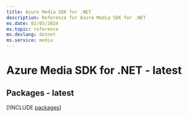 ```yaml
---
title: Azure Media SDK for .NET
description: Reference for Azure Media SDK for .NET
ms.date: 02/05/2024
ms.topic: reference
ms.devlang: dotnet
ms.service: media
---
```

# Azure Media SDK for .NET - latest
## Packages - latest
[!INCLUDE [packages](media-index.md)]